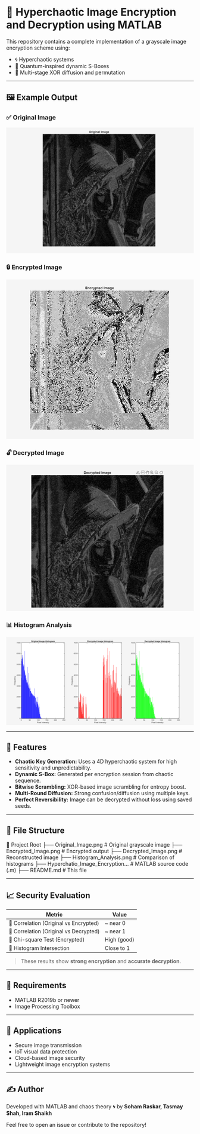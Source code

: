 ﻿# 🔐 Hyperchaotic Image Encryption and Decryption using MATLAB

This repository contains a complete implementation of a grayscale image encryption scheme using:

- 🌀 Hyperchaotic systems
- 🧬 Quantum-inspired dynamic S-Boxes
- 🔁 Multi-stage XOR diffusion and permutation

---

## 🖼️ Example Output

### ✅ Original Image

![Original Image](Original_Image.png)

### 🔒 Encrypted Image

![Encrypted Image](Encrypted_Image.png)

### 🔓 Decrypted Image

![Decrypted Image](Decrypted_Image.png)

### 📊 Histogram Analysis

![Histogram Analysis](Histogram_Analysis.png)

---

## 🚀 Features

- **Chaotic Key Generation:** Uses a 4D hyperchaotic system for high sensitivity and unpredictability.
- **Dynamic S-Box:** Generated per encryption session from chaotic sequence.
- **Bitwise Scrambling:** XOR-based image scrambling for entropy boost.
- **Multi-Round Diffusion:** Strong confusion/diffusion using multiple keys.
- **Perfect Reversibility:** Image can be decrypted without loss using saved seeds.

---

## 📁 File Structure

📂 Project Root
├── Original_Image.png # Original grayscale image
├── Encrypted_Image.png # Encrypted output
├── Decrypted_Image.png # Reconstructed image
├── Histogram_Analysis.png # Comparison of histograms
├── Hyperchatio_Image_Encryption... # MATLAB source code (.m)
├── README.md # This file

---

## 📈 Security Evaluation

| Metric                                 | Value       |
| -------------------------------------- | ----------- |
| 🔹 Correlation (Original vs Encrypted) | ~ near 0    |
| 🔹 Correlation (Original vs Decrypted) | ~ near 1    |
| 🔹 Chi-square Test (Encrypted)         | High (good) |
| 🔹 Histogram Intersection              | Close to 1  |

> These results show **strong encryption** and **accurate decryption**.

---

## 🧪 Requirements

- MATLAB R2019b or newer
- Image Processing Toolbox

---

## 🧠 Applications

- Secure image transmission
- IoT visual data protection
- Cloud-based image security
- Lightweight image encryption systems
  
---

## ✍️ Author

Developed with MATLAB and chaos theory 🌀 by **Soham Raskar, Tasmay Shah, Iram Shaikh**

Feel free to open an issue or contribute to the repository!
